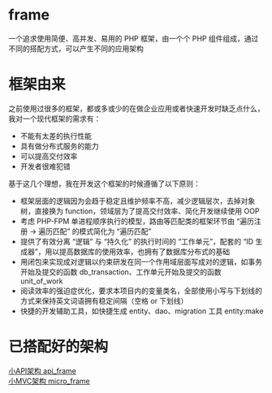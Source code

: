 # frame
一个追求使用简便、高并发、易用的 PHP 框架，由一个个 PHP 组件组成，通过不同的搭配方式，可以产生不同的应用架构

# 框架由来

之前使用过很多的框架，都或多或少的在做企业应用或者快速开发时缺乏点什么，我对一个现代框架的需求有：

* 不能有太差的执行性能
* 具有做分布式服务的能力
* 可以提高交付效率
* 开发者很难犯错

基于这几个理想，我在开发这个框架的时候遵循了以下原则：

* 框架层面的逻辑因为会趋于稳定且维护频率不高，减少逻辑层次，去掉对象树，直接换为 function，领域层为了提高交付效率、简化开发继续使用 OOP
* 考虑 PHP-FPM 单进程顺序执行的模型，路由等匹配类的框架环节由 “遍历注册 -> 遍历匹配” 的模式简化为 “遍历匹配”
* 提供了有效分离 “逻辑” 与 “持久化” 的执行时间的 “工作单元”，配套的 “ID 生成器”，用以提高数据库的使用效率，也拥有了数据库分布式的基础
* 用闭包来实现成对逻辑以约束研发在同一个作用域层面写成对的逻辑，如事务开始及提交的函数 db_transaction、工作单元开始及提交的函数 unit_of_work
* 阅读效率的强迫症优化，要求本项目内的变量类名，全部使用小写与下划线的方式来保持英文词语拥有稳定间隔（空格 or 下划线）
* 快捷的开发辅助工具，如快捷生成 entity、dao、migration 工具 entity:make

# 已搭配好的架构

[小API架构 api_frame](https://github.com/smarty-kiki/api_frame)  
[小MVC架构 micro_frame](https://github.com/smarty-kiki/mvc_frame)

